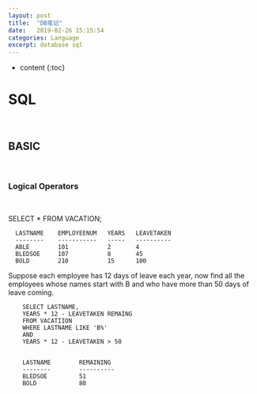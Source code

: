 ```yaml
---
layout: post
title:  "DB笔记"
date:   2019-02-26 15:15:54
categories: Language
excerpt: database sql
---
```


* content
{:toc}


# SQL

<br />

## BASIC

<br />

### Logical Operators

<br />

SELECT * FROM VACATION;


      LASTNAME    EMPLOYEENUM   YEARS   LEAVETAKEN
      --------    -----------   -----   ----------
      ABLE        101           2       4
      BLEDSOE     107           8       45
      BOLD        210           15      100
      
      
  Suppose each employee has 12 days of leave each year, now find all the employees whose names start with
  B and who have more than 50 days of leave coming.
  
        SELECT LASTNAME,
        YEARS * 12 - LEAVETAKEN REMAING
        FROM VACATIION
        WHERE LASTNAME LIKE 'B%'
        AND
        YEARS * 12 - LEAVETAKEN > 50
  
  
        LASTNAME        REMAINING
        --------        ----------
        BLEDSOE         51
        BOLD            80
  


